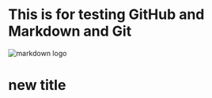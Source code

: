 # This is for testing GitHub and Markdown and Git


![markdown logo](https://upload.wikimedia.org/wikipedia/commons/thumb/4/48/Markdown-mark.svg/1200px-Markdown-mark.svg.png)

# new title